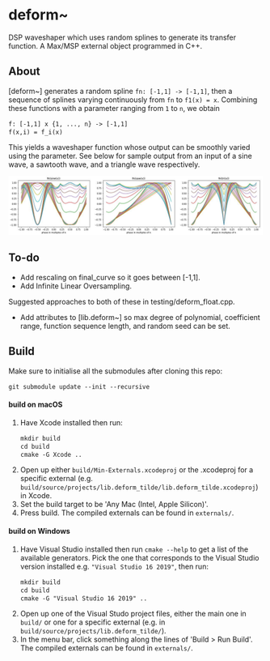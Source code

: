 # deform~

DSP waveshaper which uses random splines to generate its transfer function. A Max/MSP external object programmed in C++.

## About

[deform~] generates a random spline `fn: [-1,1] -> [-1,1]`, then a sequence of splines varying continuously from `fn` to `f1(x) = x`. Combining these functions with a parameter ranging from `1` to `n`, we obtain

```
f: [-1,1] x {1, ..., n} -> [-1,1]  
f(x,i) = f_i(x)
```

This yields a waveshaper function whose output can be smoothly varied using the parameter. See below for sample output from an input of a sine wave, a sawtooth wave, and a triangle wave respectively.

![Sample output](/testing/example.jpg)

## To-do

* Add rescaling on final_curve so it goes between [-1,1].
* Add Infinite Linear Oversampling.

Suggested approaches to both of these in testing/deform_float.cpp.

* Add attributes to [lib.deform\~] so max degree of polynomial, coefficient range, function sequence length, and random seed can be set.

## Build

Make sure to initialise all the submodules after cloning this repo:

```
git submodule update --init --recursive
```

#### build on macOS

1. Have Xcode installed then run:
	```
	mkdir build
	cd build
	cmake -G Xcode ..
	```
2. Open up either `build/Min-Externals.xcodeproj` or the .xcodeproj for a specific external (e.g. `build/source/projects/lib.deform_tilde/lib.deform_tilde.xcodeproj`) in Xcode.
3. Set the build target to be 'Any Mac (Intel, Apple Silicon)'.
4. Press build. The compiled externals can be found in `externals/`.

#### build on Windows

1. Have Visual Studio installed then run `cmake --help` to get a list of the available generators. Pick the one that corresponds to the Visual Studio version installed e.g. `"Visual Studio 16 2019"`, then run:
	```
	mkdir build
	cd build
	cmake -G "Visual Studio 16 2019" ..
	```
2. Open up one of the Visual Studo project files, either the main one in `build/` or one for a specific external (e.g. in `build/source/projects/lib.deform_tilde/`).
3. In the menu bar, click something along the lines of 'Build > Run Build'. The compiled externals can be found in `externals/`.

